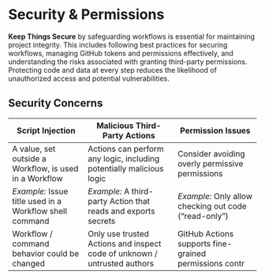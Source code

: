 # Security & Permissions

**Keep Things Secure** by safeguarding workflows is essential for maintaining project integrity. This includes following best practices for securing workflows, managing GitHub tokens and permissions effectively, and understanding the risks associated with granting third-party permissions. Protecting code and data at every step reduces the likelihood of unauthorized access and potential vulnerabilities.

## Security Concerns

| Script Injection                                        | Malicious Third-Party Actions                                            | Permission Issues                                      |
| ------------------------------------------------------- | ------------------------------------------------------------------------ | ------------------------------------------------------ |
| A value, set outside a Workflow, is used in a Workflow  | Actions can perform any logic, including potentially malicious logic     | Consider avoiding overly permissive permissions        |
| _Example:_ Issue title used in a Workflow shell command | _Example:_ A third-party Action that reads and exports secrets           | _Example:_ Only allow checking out code (“read-only”)  |
| Workflow / command behavior could be changed            | Only use trusted Actions and inspect code of unknown / untrusted authors | GitHub Actions supports fine-grained permissions contr |

